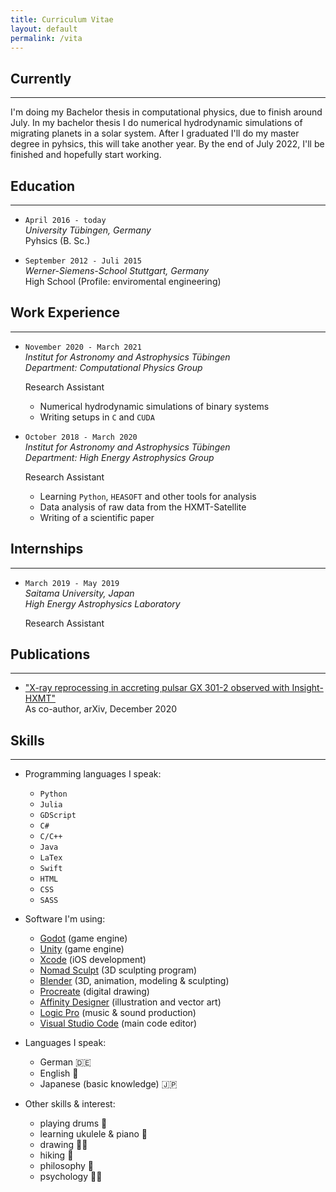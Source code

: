 ```yaml
---
title: Curriculum Vitae
layout: default
permalink: /vita
---
```


## Currently
---

I'm doing my Bachelor thesis in computational physics, due to finish around July. In my bachelor thesis I do numerical hydrodynamic simulations of migrating planets in a solar system. After I graduated I'll do my master degree in pyhsics, this will take another year. By the end of July 2022, I'll be finished and hopefully start working.

## Education
---

* `April 2016 - today`   
   _University Tübingen, Germany_  
   Pyhsics (B. Sc.)  

*  `September 2012 - Juli 2015`  
   _Werner-Siemens-School Stuttgart, Germany_  
   High School (Profile: enviromental engineering)

## Work Experience
---

* `November 2020 - March 2021`  
   _Institut for Astronomy and Astrophysics Tübingen_  
   _Department: Computational Physics Group_  

   Research Assistant
   - Numerical hydrodynamic simulations of binary systems
   - Writing setups in `C` and `CUDA`

* `October 2018 - March 2020`  
   _Institut for Astronomy and Astrophysics Tübingen_  
   _Department: High Energy Astrophysics Group_  

   Research Assistant
   - Learning `Python`, `HEASOFT` and other tools for analysis
   - Data analysis of raw data from the HXMT-Satellite
   - Writing of a scientific paper

## Internships
---

* `March 2019 - May 2019`  
   _Saitama University, Japan_  
   _High Energy Astrophysics Laboratory_

   Research Assistant

## Publications
---

* ["X-ray reprocessing in accreting pulsar GX 301-2 observed with Insight-HXMT"](https://arxiv.org/abs/2012.02556)  
   As co-author, arXiv, December 2020

## Skills
---

* Programming languages I speak: 
    - `Python`
    - `Julia`
    - `GDScript`
    - `C#`
    - `C/C++`
    - `Java`
    - `LaTex`
    - `Swift`
    - `HTML`
    - `CSS`
    - `SASS`

* Software I'm using:
    - [Godot](https://godotengine.org) (game engine)
    - [Unity](https://unity.com/) (game engine)
    - [Xcode](https://developer.apple.com/xcode/) (iOS development)
    - [Nomad Sculpt](https://nomadsculpt.com) (3D sculpting program)
    - [Blender](https://www.blender.org) (3D, animation, modeling & sculpting)
    - [Procreate](https://procreate.art) (digital drawing)
    - [Affinity Designer](https://affinity.serif.com/en/designer/) (illustration and vector art)
    - [Logic Pro](https://www.apple.com/en/logic-pro/) (music & sound production)
    - [Visual Studio Code](https://code.visualstudio.com) (main code editor)

* Languages I speak: 
    - German 🇩🇪
    - English 🏴󠁧󠁢󠁥󠁮󠁧󠁿
    - Japanese (basic knowledge) 🇯🇵

* Other skills & interest:
   - playing drums 🥁
   - learning ukulele & piano 🎹
   - drawing 🧑‍🎨
   - hiking 🥾
   - philosophy 🤔
   - psychology 👨‍⚕️

